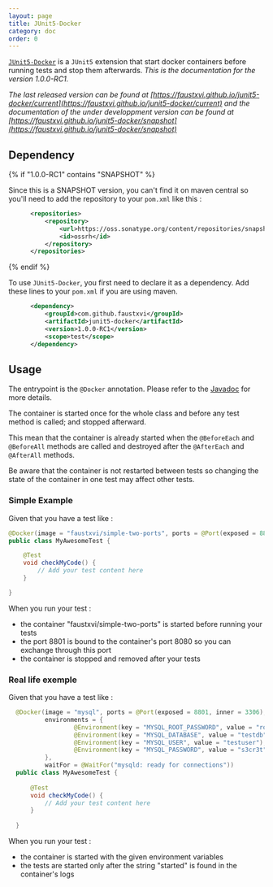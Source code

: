 ```yaml
---
layout: page
title: JUnit5-Docker
category: doc
order: 0
---
```


[`JUnit5-Docker`](https://github.com/FaustXVI/junit5-docker) is a `JUnit5` extension that start docker containers before running tests and stop them afterwards.
_This is the documentation for the version 1.0.0-RC1._

_The last released version can be found at [https://faustxvi.github.io/junit5-docker/current](https://faustxvi.github.io/junit5-docker/current) and the documentation of the under developpment version can be found at [https://faustxvi.github.io/junit5-docker/snapshot](https://faustxvi.github.io/junit5-docker/snapshot)_ 

## Dependency

{% if "1.0.0-RC1" contains "SNAPSHOT" %}

Since this is a SNAPSHOT version, you can't find it on maven central so you'll need to add the repository to your `pom.xml` like this :

```xml
      <repositories>
          <repository>
              <url>https://oss.sonatype.org/content/repositories/snapshots/</url>
              <id>ossrh</id>
          </repository>
      </repositories>
```

{% endif %}

To use `JUnit5-Docker`, you first need to declare it as a dependency. Add these lines to your `pom.xml` if you are using maven.

```xml
      <dependency>
          <groupId>com.github.faustxvi</groupId>
          <artifactId>junit5-docker</artifactId>
          <version>1.0.0-RC1</version>
          <scope>test</scope>
      </dependency>
```

## Usage

  The entrypoint is the `@Docker` annotation.
  Please refer to the [Javadoc](https://faustxvi.github.io/junit5-docker/javadoc/1.0.0-RC1) for more details.
  
  The container is started once for the whole class and before any test method is called; and stopped afterward.
   
  This mean that the container is already started when the `@BeforeEach` and `@BeforeAll` methods are called and destroyed after the `@AfterEach` and `@AfterAll` methods.
  
  Be aware that the container is not restarted between tests so changing the state of the container in one test may affect other tests.
  
### Simple Example
  
  Given that you have a test like : 

```java
@Docker(image = "faustxvi/simple-two-ports", ports = @Port(exposed = 8801, inner = 8080))
public class MyAwesomeTest {

    @Test
    void checkMyCode() {
        // Add your test content here
    }

}
```

  When you run your test :
  
  * the container "faustxvi/simple-two-ports" is started before running your tests
  * the port 8801 is bound to the container's port 8080 so you can exchange through this port
  * the container is stopped and removed after your tests
 
  
### Real life exemple
  
  Given that you have a test like :

```java
  @Docker(image = "mysql", ports = @Port(exposed = 8801, inner = 3306),
          environments = {
                  @Environment(key = "MYSQL_ROOT_PASSWORD", value = "root"),
                  @Environment(key = "MYSQL_DATABASE", value = "testdb"),
                  @Environment(key = "MYSQL_USER", value = "testuser"),
                  @Environment(key = "MYSQL_PASSWORD", value = "s3cr3t"),
          },
          waitFor = @WaitFor("mysqld: ready for connections"))
  public class MyAwesomeTest {
  
      @Test
      void checkMyCode() {
          // Add your test content here
      }
  
  }
```

 When you run your test :
 
 * the container is started with the given environment variables
 * the tests are started only after the string "started" is found in the container's logs
 
